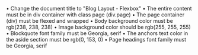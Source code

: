 •	Change the document title to "Blog Layout - Flexbox"
•	The entire content must be in div container with class page (div.page)
•	The page container (div) must be flexed and wrapped
•	Body background color must be rgb(238, 238, 238)
•	Image background color should be rgb(255, 255, 255)
•	Blockquote font family must be Georgia, serif
•	The anchors text color in the aside section must be rgb(0, 153, 0)
•	Page headings font family must be Georgia, serif
